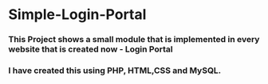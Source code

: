 # Simple-Login-Portal
### This Project shows a small module that is implemented in every website that is created now - Login Portal
### I have created this using PHP, HTML,CSS and MySQL.
